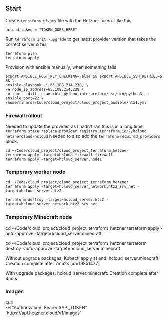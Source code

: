 ## Start
Create `terraform.tfvars` file with the Hetzner token. Like this:
```
hcloud_token = "TOKEN_GOES_HERE"
```

Run `terraform init -upgrade` to get latest provider version that takes the correct server sizes

```
terraform plan
terraform apply
```
Provision with ansible manually, when something fails
```
export ANSIBLE_HOST_KEY_CHECKING=False && export ANSIBLE_SSH_RETRIES=5 && \
ansible-playbook -i 65.108.214.238, \
-e node_ip_address=65.108.214.238 \
-u root --diff -e ansible_python_interpreter=/usr/bin/python3 -e ansible_port=22 \
/home/rihards/Code/cloud_project/cloud_project_ansible/htz1.yml
```

### Firewall rollout
Needed to update the provider, as I hadn't ran this is in a long time.
`terraform state replace-provider registry.terraform.io/-/hcloud hetznercloud/hcloud`
Needed to also add the `terraform` `required_providers` block.
```
cd ~/Code/cloud_project/cloud_project_terraform_hetzner
terraform apply -target=hcloud_firewall.firewall
terraform apply -target=hcloud_server.node1
```

### Temporary worker node
```
cd ~/Code/cloud_project/cloud_project_terraform_hetzner
terraform apply -target=hcloud_server_network.htz2_srv_net -target=hcloud_server.htz2

terraform destroy -target=hcloud_server.htz2 -target=hcloud_server_network.htz2_srv_net
```

### Temporary Minecraft node
cd ~/Code/cloud_project/cloud_project_terraform_hetzner
terraform apply -auto-approve -target=hcloud_server.minecraft

cd ~/Code/cloud_project/cloud_project_terraform_hetzner
terraform destroy -auto-approve -target=hcloud_server.minecraft


Without upgrade packages, Kubectl apply at end:
hcloud_server.minecraft: Creation complete after 7m52s [id=19851477]

With upgrade packages:
hcloud_server.minecraft: Creation complete after 4m5s


### Images
curl \
	-H "Authorization: Bearer $API_TOKEN" \
	'https://api.hetzner.cloud/v1/images'
